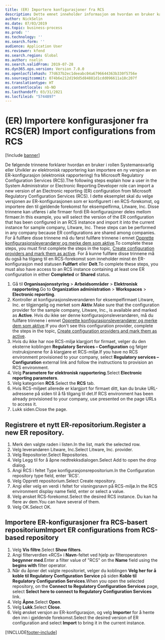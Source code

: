```yaml
---
title: (ER) Importere konfigurasjoner fra RCS
description: Dette emnet inneholder informasjon om hvordan en bruker kan importere en ny versjon av en ER-konfigurasjon fra RCS.
author: NickSelin
ms.date: 07/03/2019
ms.topic: business-process
ms.prod: ''
ms.technology: ''
ms.search.form: ''
audience: Application User
ms.reviewer: kfend
ms.search.region: Global
ms.author: nselin
ms.search.validFrom: 2019-07-28
ms.dyn365.ops.version: Version 7.0.0
ms.openlocfilehash: 77d637b2ec1deeabc04a6796644363b330f5756e
ms.sourcegitcommit: 074b6e212d19dd5d84881d1cdd096611a18c207f
ms.translationtype: HT
ms.contentlocale: nb-NO
ms.lasthandoff: 03/31/2021
ms.locfileid: "5744897"
---
```

# <a name="er-import-configurations-from-rcs"></a><span data-ttu-id="37f82-103">(ER) Importere konfigurasjoner fra RCS</span><span class="sxs-lookup"><span data-stu-id="37f82-103">(ER) Import configurations from RCS</span></span>

[!include [banner](../../includes/banner.md)]

<span data-ttu-id="37f82-104">De følgende trinnene forklarer hvordan en bruker i rollen Systemansvarlig eller Utvikler av elektronisk rapportering kan importere en ny versjon av en ER-konfigurasjon (elektronisk rapportering) fra Microsoft Regulatory Configuration Services (RCS).</span><span class="sxs-lookup"><span data-stu-id="37f82-104">The following steps explain how a user in the System Administrator or Electronic Reporting Developer role can import a new version of an Electronic reporting (ER) configuration from Microsoft Regulatory Configuration Services (RCS).</span></span> <span data-ttu-id="37f82-105">I dette eksemplet skal du velge versjonen av ER-konfigurasjonen som er konfigurert i en RCS-forekomst, og importere den til gjeldende forekomst for eksempelfirma, Litware, Inc. Disse trinnene kan utføres i alle firmaer fordi ER-konfigurasjoner deles mellom firmaer.</span><span class="sxs-lookup"><span data-stu-id="37f82-105">In this example, you will select the version of the ER configuration that has been configured in an RCS instance and import it into the current instance for sample company, Litware, Inc. These steps can be performed in any company because ER configurations are shared among companies.</span></span> <span data-ttu-id="37f82-106">For å fullføre disse trinnene må du først fullføre trinnene i emnet [Opprette konfigurasjonsleverandører og merke dem som aktive](er-configuration-provider-mark-it-active-2016-11.md).</span><span class="sxs-lookup"><span data-stu-id="37f82-106">To complete these steps, you must first complete the steps in the topic, [Create configuration providers and mark them as active](er-configuration-provider-mark-it-active-2016-11.md).</span></span> <span data-ttu-id="37f82-107">For å kunne fullføre disse trinnene må du også ha tilgang til en RCS-forekomst som inneholder minst én ER-konfigurasjon med statusen **Fullført** eller **Delt**.</span><span class="sxs-lookup"><span data-stu-id="37f82-107">To complete these steps, you must also have access to an RCS instance containing at least one ER configuration in either **Completed** or **Shared** status.</span></span>

1. <span data-ttu-id="37f82-108">Gå til **Organisasjonsstyring** > **Arbeidsområder** > **Elektronisk rapportering**.</span><span class="sxs-lookup"><span data-stu-id="37f82-108">Go to **Organization administration** > **Workspaces** > **Electronic reporting**.</span></span> 
2. <span data-ttu-id="37f82-109">Kontroller at konfigurasjonsleverandøren for eksempelfirmaet Litware, Inc. er tilgjengelig og merket som **Aktiv**.</span><span class="sxs-lookup"><span data-stu-id="37f82-109">Make sure that the configuration provider for the sample company, Litware, Inc., is available and marked as **Active**.</span></span> <span data-ttu-id="37f82-110">Hvis du ikke ser denne konfigurasjonsleverandøren, må du fullføre trinnene i emnet [Opprette konfigurasjonsleverandører og merke dem som aktive](er-configuration-provider-mark-it-active-2016-11.md).</span><span class="sxs-lookup"><span data-stu-id="37f82-110">If you don't see this configuration provider, complete the steps in the topic, [Create configuration providers and mark them as active](er-configuration-provider-mark-it-active-2016-11.md).</span></span> 
3. <span data-ttu-id="37f82-111">Hvis du ikke har noe RCS-miljø klargjort for firmaet, velger du den eksterne koblingen **Regulatory Services – Configuration** og følger instruksjonene for å klargjøre et RCS-miljø.</span><span class="sxs-lookup"><span data-stu-id="37f82-111">If you have no RCS environment provisioned to your company, select **Regulatory services – Configuration** external link and follow the instructions to provision an RCS environment.</span></span> 
4. <span data-ttu-id="37f82-112">Velg **Parametere for elektronisk rapportering**.</span><span class="sxs-lookup"><span data-stu-id="37f82-112">Select **Electronic reporting parameters**.</span></span> 
5. <span data-ttu-id="37f82-113">Velg kategorien **RCS**.</span><span class="sxs-lookup"><span data-stu-id="37f82-113">Select the **RCS** tab.</span></span> 
6. <span data-ttu-id="37f82-114">Hvis RCS-miljøet allerede er klargjort for firmaet ditt, kan du bruke URL-adressene på siden til å få tilgang til det.</span><span class="sxs-lookup"><span data-stu-id="37f82-114">If RCS environment has been already provisioned to your company, use presented on the page URLs to access it.</span></span> 
7. <span data-ttu-id="37f82-115">Lukk siden.</span><span class="sxs-lookup"><span data-stu-id="37f82-115">Close the page.</span></span> 

## <a name="register-a-new-er-repository"></a><span data-ttu-id="37f82-116">Registrere et nytt ER-repositorium.</span><span class="sxs-lookup"><span data-stu-id="37f82-116">Register a new ER repository.</span></span> 
1. <span data-ttu-id="37f82-117">Merk den valgte raden i listen.</span><span class="sxs-lookup"><span data-stu-id="37f82-117">In the list, mark the selected row.</span></span> 
2. <span data-ttu-id="37f82-118">Velg leverandøren Litware, Inc.</span><span class="sxs-lookup"><span data-stu-id="37f82-118">Select Litware, Inc. provider.</span></span> 
3. <span data-ttu-id="37f82-119">Velg Repositorier.</span><span class="sxs-lookup"><span data-stu-id="37f82-119">Select Repositories.</span></span> 
4. <span data-ttu-id="37f82-120">Velg Legg til for å åpne nedtrekksdialogen.</span><span class="sxs-lookup"><span data-stu-id="37f82-120">Select Add to open the drop dialog.</span></span> 
5. <span data-ttu-id="37f82-121">Angi RCS i feltet Type konfigurasjonsrepositorium.</span><span class="sxs-lookup"><span data-stu-id="37f82-121">In the Configuration repository type field, enter 'RCS'.</span></span> 
6. <span data-ttu-id="37f82-122">Velg Opprett repositorium.</span><span class="sxs-lookup"><span data-stu-id="37f82-122">Select Create repository.</span></span> 
7. <span data-ttu-id="37f82-123">Angi eller velg en verdi i feltet for visningsnavn på RCS-miljø.</span><span class="sxs-lookup"><span data-stu-id="37f82-123">In the RCS environment display name field, enter or select a value.</span></span> 
8. <span data-ttu-id="37f82-124">Velg ønsket RCS-forekomst.</span><span class="sxs-lookup"><span data-stu-id="37f82-124">Select the desired RCS instance.</span></span> <span data-ttu-id="37f82-125">Du kan ha flere av dem.</span><span class="sxs-lookup"><span data-stu-id="37f82-125">You can have several of them.</span></span> 
9. <span data-ttu-id="37f82-126">Velg OK.</span><span class="sxs-lookup"><span data-stu-id="37f82-126">Select OK.</span></span> 

## <a name="import-er-configurations-from-rcs-based-repository"></a><span data-ttu-id="37f82-127">Importere ER-konfigurasjoner fra RCS-basert repositorium</span><span class="sxs-lookup"><span data-stu-id="37f82-127">Import ER configurations from RCS-based repository</span></span>
1. <span data-ttu-id="37f82-128">Velg **Vis filtre**.</span><span class="sxs-lookup"><span data-stu-id="37f82-128">Select **Show filters**.</span></span> 
2. <span data-ttu-id="37f82-129">Angi filterverdien «RCS» i **Navn**-feltet ved hjelp av filteroperatoren **begynner med**.</span><span class="sxs-lookup"><span data-stu-id="37f82-129">Enter a filter value of "RCS" on the **Name** field using the **begins with** filter operator.</span></span> 
3. <span data-ttu-id="37f82-130">Når du åpner det valgte repositoriet, velger du koblingen **Velg her for å koble til Regulatory Configuration Service** på siden **Koble til Regulatory Configuration Services**.</span><span class="sxs-lookup"><span data-stu-id="37f82-130">When you open the selected repository, on the **Connect to Regulatory Configuration Services** page, select **Select here to connect to Regulatory Configuration Services** link.</span></span> 
4. <span data-ttu-id="37f82-131">Velg **Åpne**.</span><span class="sxs-lookup"><span data-stu-id="37f82-131">Select **Open**.</span></span> 
5. <span data-ttu-id="37f82-132">Velg **Lukk**.</span><span class="sxs-lookup"><span data-stu-id="37f82-132">Select **Close**.</span></span> 
6. <span data-ttu-id="37f82-133">Velg ønsket versjon av ER-konfigurasjon, og velg **Importer** for å hente den inn i gjeldende forekomst.</span><span class="sxs-lookup"><span data-stu-id="37f82-133">Select the desired version of ER configuration and select **Import** to bring it in the current instance.</span></span>



[!INCLUDE[footer-include](../../../../includes/footer-banner.md)]